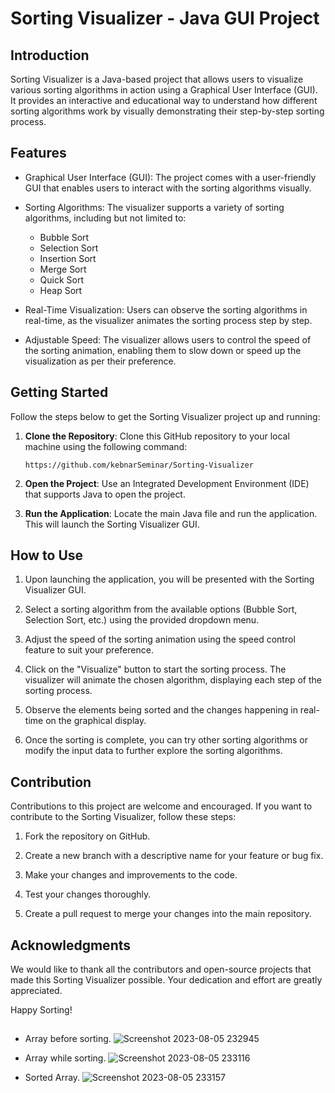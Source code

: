 # Sorting Visualizer - Java GUI Project

## Introduction

Sorting Visualizer is a Java-based project that allows users to visualize various sorting algorithms in action using a Graphical User Interface (GUI). It provides an interactive and educational way to understand how different sorting algorithms work by visually demonstrating their step-by-step sorting process.

## Features

- Graphical User Interface (GUI): The project comes with a user-friendly GUI that enables users to interact with the sorting algorithms visually.

- Sorting Algorithms: The visualizer supports a variety of sorting algorithms, including but not limited to:
  - Bubble Sort
  - Selection Sort
  - Insertion Sort
  - Merge Sort
  - Quick Sort
  - Heap Sort

- Real-Time Visualization: Users can observe the sorting algorithms in real-time, as the visualizer animates the sorting process step by step.

- Adjustable Speed: The visualizer allows users to control the speed of the sorting animation, enabling them to slow down or speed up the visualization as per their preference.

## Getting Started

Follow the steps below to get the Sorting Visualizer project up and running:

1. **Clone the Repository**: Clone this GitHub repository to your local machine using the following command:

   ```
   https://github.com/kebnarSeminar/Sorting-Visualizer
   ```

2. **Open the Project**: Use an Integrated Development Environment (IDE) that supports Java to open the project.

3. **Run the Application**: Locate the main Java file and run the application. This will launch the Sorting Visualizer GUI.

## How to Use

1. Upon launching the application, you will be presented with the Sorting Visualizer GUI.

2. Select a sorting algorithm from the available options (Bubble Sort, Selection Sort, etc.) using the provided dropdown menu.

3. Adjust the speed of the sorting animation using the speed control feature to suit your preference.

4. Click on the "Visualize" button to start the sorting process. The visualizer will animate the chosen algorithm, displaying each step of the sorting process.

5. Observe the elements being sorted and the changes happening in real-time on the graphical display.

6. Once the sorting is complete, you can try other sorting algorithms or modify the input data to further explore the sorting algorithms.

## Contribution

Contributions to this project are welcome and encouraged. If you want to contribute to the Sorting Visualizer, follow these steps:

1. Fork the repository on GitHub.

2. Create a new branch with a descriptive name for your feature or bug fix.

3. Make your changes and improvements to the code.

4. Test your changes thoroughly.

5. Create a pull request to merge your changes into the main repository.

## Acknowledgments

We would like to thank all the contributors and open-source projects that made this Sorting Visualizer possible. Your dedication and effort are greatly appreciated.

Happy Sorting!
##
- Array before sorting.
 ![Screenshot 2023-08-05 232945](https://github.com/kebnarSeminar/Sorting-Visualizer/assets/117290841/5c303a3c-2ecc-49f5-aa3e-0ae59ce1b8e8)

- Array while sorting.
 ![Screenshot 2023-08-05 233116](https://github.com/kebnarSeminar/Sorting-Visualizer/assets/117290841/b8af522d-31ae-4bdd-8718-4ff40aa609af)

- Sorted Array.
 ![Screenshot 2023-08-05 233157](https://github.com/kebnarSeminar/Sorting-Visualizer/assets/117290841/9dd1c72c-de88-46ac-aa85-4665a3c4e3e1)

